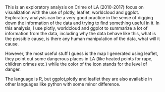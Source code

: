 This is an exploratory analysis on Crime of LA (2010-2017) focus on visualization with the use of plotly, leaflet, worldcloud and ggplot.
Exploratory analysis can be a very good practice in the sense of digging down the information of the data and trying to find something useful in it.
In this analysis, I use plotly, worldcloud and ggplot to summarize a lot of information from the data, including why the data behave like this, what is the possible cause, is there any human manipulation of the data, what will it cause.

However, the most useful stuff I guess is the map I generated using leaflet, they point out some dangerous places in LA (like heated points for rape, children crimes etc.) while the color of the icon stands for the level of danger.

The language is R, but ggplot,plotly and leaflet they are also available in other languages like python with some minor difference.


